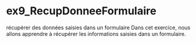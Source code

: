 # ex9_RecupDonneeFormulaire
récupérer des données saisies dans un formulaire Dans cet exercice, nous allons apprendre à récupérer les informations saisies dans un formulaire.
